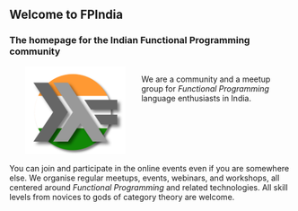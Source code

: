 ## Welcome to FPIndia

### The homepage for the Indian Functional Programming community

<div style="display:flex">
<div style="flex:40%; padding: 0 2em">

<img src="fpindia-logo.png" alt="Functional Programming India" style="padding: 0; margin: 0">

</div>
<div style="flex:60%">

We are a community and a meetup group for *Functional Programming* language enthusiasts in India.

</div>
</div>

You can join and participate in the online events even if you are somewhere else. We organise regular meetups, events, webinars, and workshops, all centered around *Functional Programming* and related technologies. All skill levels from novices to gods of category theory are welcome.
